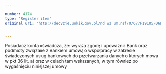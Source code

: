 ```yaml
---

number: 4174
type: 'Register item'
original_uri: 'http://decyzje.uokik.gov.pl/nd_wz_um.nsf/0/677F19105FD6B095C1257AEF0031E081?OpenDocument'


---
```


Posiadacz konta oświadcza, że: wyraża zgodę i upoważnia Bank oraz podmioty związane z Bankiem umową o współpracy w zakresie świadczonych usług bankowych do przetwarzania danych o których mowa w pkt 36 lit. a) oraz w celach tam wskazanych, w tym również po wygaśnięciu niniejszej umowy
